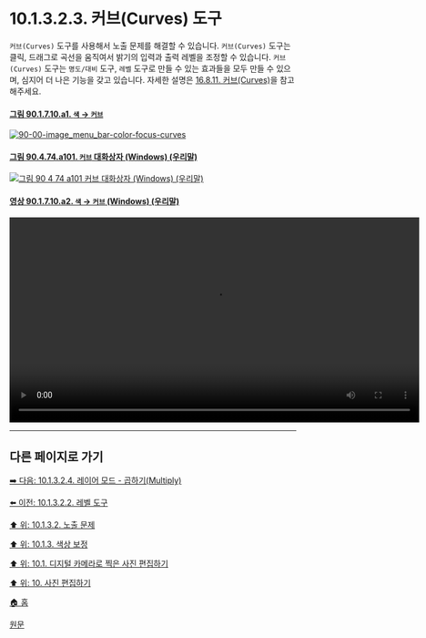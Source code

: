 # 10.1.3.2.3. 커브(Curves) 도구
`커브(Curves)` 도구를 사용해서 노출 문제를 해결할 수 있습니다. `커브(Curves)` 도구는 클릭, 드래그로 곡선을 움직여서 밝기의 입력과 출력 레벨을 조정할 수 있습니다. `커브(Curves)` 도구는 `명도/대비` 도구, `레벨` 도구로 만들 수 있는 효과들을 모두 만들 수 있으며, 심지어 더 나은 기능을 갖고 있습니다. 자세한 설명은 [16.8.11. 커브(Curves)](./16-08-11-curves.md)을 참고해주세요.

#### [그림 90.1.7.10.a1. `색` → `커브`](https://wonder13662.github.io/gimp/2.10.36_ko/90-01-07-colorsx-10-curves.html#%EA%B7%B8%EB%A6%BC-901710a1-%EC%83%89--%EC%BB%A4%EB%B8%8C)
[![90-00-image_menu_bar-color-focus-curves](https://github.com/wonder13662/gimp/assets/15767104/ed25c24a-469b-4589-bad6-fe663acf08a6)]()

#### [그림 90.4.74.a101. `커브` 대화상자 (Windows) (우리말)]()
[![그림 90 4 74 a101  `커브` 대화상자 (Windows) (우리말)](https://github.com/wonder13662/gimp/assets/15767104/ad31fe00-27fe-459a-9fd9-e02f454a0fe1)]()

#### [영상 90.1.7.10.a2. `색` → `커브` (Windows) (우리말)](https://wonder13662.github.io/gimp/2.10.36_ko/90-01-07-colorsx-10-curves.html#%EC%98%81%EC%83%81-901710a2-%EC%83%89--%EC%BB%A4%EB%B8%8C-windows-%EC%9A%B0%EB%A6%AC%EB%A7%90)
<video controls="controls" width="720" src="https://github.com/wonder13662/gimp/assets/15767104/a8c0b9c8-608c-43a1-bac8-f0cf2506f571"></video>

***

## 다른 페이지로 가기

[➡️ 다음: 10.1.3.2.4. 레이어 모드 - 곱하기(Multiply)](./10-01-working-with-digital-camera-photosx-03-improving_colorsx-02-exposure_problemsx-04-layer_mode_multiply.md)

[⬅️ 이전: 10.1.3.2.2. 레벨 도구](./10-01-working-with-digital-camera-photosx-03-improving_colorsx-02-exposure_problemsx-02-level.md)

[⬆️ 위: 10.1.3.2. 노출 문제](./10-01-working-with-digital-camera-photosx-03-improving_colorsx-02-exposure_problems.md)

[⬆️ 위: 10.1.3. 색상 보정](./10-01-working-with-digital-camera-photosx-03-improving_colors.md)

[⬆️ 위: 10.1. 디지털 카메라로 찍은 사진 편집하기](./10-01-working-with-digital-camera-photos.md)

[⬆️ 위: 10. 사진 편집하기](./10-00-enhancing-photographs.md)

[🏠 홈](./00-home.md)

[원문](https://docs.gimp.org/2.10/ko/gimp-imaging-photos.html#gimp-using-photography-colors)